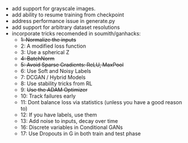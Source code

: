- add support for grayscale images.
- add ability to resume training from checkpoint
- address performance issue in generate.py
- add support for arbitrary dataset resolutions
- incorporate tricks recomended in soumith/ganhacks:
	- ~~1: Normalize the inputs~~
	- 2: A modified loss function
	- 3: Use a spherical Z
	- ~~4: BatchNorm~~
	- ~~5: Avoid Sparse Gradients: ReLU, MaxPool~~
	- 6: Use Soft and Noisy Labels
	- 7: DCGAN / Hybrid Models
	- 8: Use stability tricks from RL
	- 9: ~~Use the ADAM Optimizer~~
	- 10: Track failures early
	- 11: Dont balance loss via statistics (unless you have a good reason to)
	- 12: If you have labels, use them
	- 13: Add noise to inputs, decay over time
	- 16: Discrete variables in Conditional GANs
	- 17: Use Dropouts in G in both train and test phase
